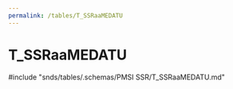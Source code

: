 ```yaml
---
permalink: /tables/T_SSRaaMEDATU
---
```

# T\_SSRaaMEDATU
<!-- SPDX-License-Identifier: MPL-2.0 -->

<!-- ATTENTION : Ne pas supprimer ou modifier la ligne ci-dessous -->
#include "snds/tables/.schemas/PMSI SSR/T_SSRaaMEDATU.md"
<!-- ATTENTION : Ne pas supprimer ou modifier la ligne ci-dessus -->
